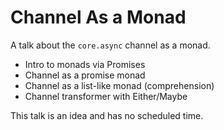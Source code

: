 # Channel As a Monad

A talk about the `core.async` channel as a monad.

- Intro to monads via Promises
- Channel as a promise monad
- Channel as a list-like monad (comprehension)
- Channel transformer with Either/Maybe

This talk is an idea and has no scheduled time.
